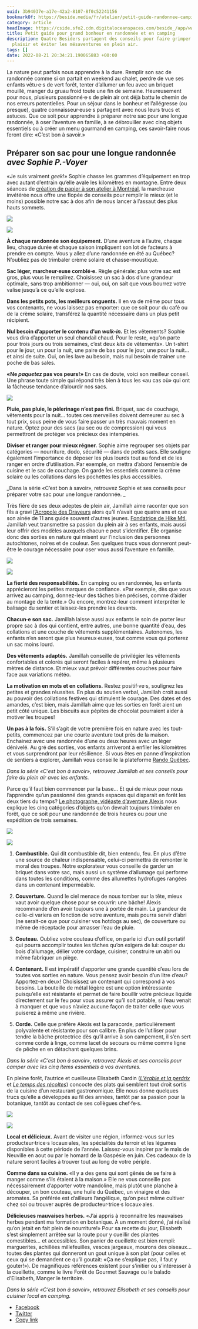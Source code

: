 ```yaml
---
uuid: 3b94037e-a17e-42a2-8107-8f0c52241156
bookmarkOf: https://beside.media/fr/atelier/petit-guide-randonnee-camping/
category: article
headImage: https://cside.sfo2.cdn.digitaloceanspaces.com/beside_/app/www/2022/08/BESIDE_Atmospere_miniguide_feature.jpg
title: Petit guide pour grand bonheur en randonnée et en camping
description: Quatre Besiders partagent des conseils pour faire grimper l’indice de
  plaisir et éviter les mésaventures en plein air.
tags: []
date: 2022-08-21 20:34:21.190065883 +00:00
---
```


La nature peut parfois nous apprendre à la dure. Remplir son sac de randonnée comme si on partait en weekend au chalet, perdre de vue ses enfants vêtu·e·s de vert forêt, tenter d’allumer un feu avec un briquet mouillé, manger du gruau froid toute une fin de semaine. Heureusement pour nous, plusieurs passionné·e·s de plein air ont déjà battu le chemin de nos erreurs potentielles. Pour un séjour dans le bonheur et l’allégresse (ou presque), quatre connaisseur·euse·s partagent avec nous leurs trucs et astuces. Que ce soit pour apprendre à préparer notre sac pour une longue randonnée, à oser l’aventure en famille, à se débrouiller avec cinq objets essentiels ou à créer un menu gourmand en camping, ces savoir-faire nous feront dire: «C’est bon à savoir.»

Préparer son sac pour une longue randonnée  
_avec Sophie P.-Voyer_
-------------------------------------------------------------------

«Je suis vraiment _geek_!» Sophie chasse les grammes d’équipement en trop avec autant d’entrain qu’elle avale les kilomètres en montagne. Entre deux séances de [création de papier à son atelier à Montréal](https://www.atelierretailles.com/latelier), la marcheuse invétérée nous offre une flopée de conseils pour remplir le mieux (et le moins) possible notre sac à dos afin de nous lancer à l’assaut des plus hauts sommets.

![](https://cside.sfo2.cdn.digitaloceanspaces.com/beside_/app/www/2022/08/BESIDE_Atmospere_miniguide_2-788x1024.jpg)

![](https://cside.sfo2.cdn.digitaloceanspaces.com/beside_/app/www/2022/08/BESIDE_Atmospere_miniguide_3-788x1024.jpg)

**À chaque randonnée son équipement.** D’une aventure à l’autre, chaque lieu, chaque durée et chaque saison impliquent son lot de facteurs à prendre en compte. Vous y allez d’une randonnée en été au Québec? N’oubliez pas de trimbaler crème solaire et chasse-moustique.

**Sac léger, marcheur·euse comblé·e.** Règle générale: plus votre sac est gros, plus vous le remplirez. Choisissez un sac à dos d’une grandeur optimale, sans trop ambitionner — oui, oui, on sait que vous bourrez votre valise jusqu’à ce qu’elle explose.

**Dans les petits pots, les meilleurs onguents.** Il en va de même pour tous vos contenants, ne vous laissez pas emporter: que ce soit pour du café ou de la crème solaire, transférez la quantité nécessaire dans un plus petit récipient.

**Nul besoin d’apporter le contenu d’un _walk-in_.** Et les vêtements? Sophie vous dira d’apporter un seul chandail chaud. Pour le reste, «qu’on parte pour trois jours ou trois semaines, c’est deux _kits_ de vêtements». Un t-shirt pour le jour, un pour la nuit, une paire de bas pour le jour, une pour la nuit… et ainsi de suite. Oui, on les lave au besoin, mais nul besoin de trainer une poche de bas sales.

**«Ne _paquetez_ pas vos peurs!»** En cas de doute, voici son meilleur conseil. Une phrase toute simple qui répond très bien à tous les «au cas où» qui ont la fâcheuse tendance d’alourdir nos sacs.

![](https://cside.sfo2.cdn.digitaloceanspaces.com/beside_/app/www/2022/08/BESIDE_Atmospere_miniguide_4-1024x683.jpg)

**Pluie, pas pluie, le pèlerinage n’est pas fini.** Briquet, sac de couchage, vêtements pour la nuit… toutes ces merveilles doivent demeurer au sec à tout prix, sous peine de vous faire passer un très mauvais moment en nature. Optez pour des sacs (au sec ou de compression) qui vous permettront de protéger vos précieux des intempéries.

**Diviser et ranger pour mieux régner.** Sophie aime regrouper ses objets par catégories — nourriture, dodo, sécurité — dans de petits sacs. Elle souligne également l’importance de déposer les plus lourds tout au fond et de les ranger en ordre d’utilisation. Par exemple, on mettra d’abord l’ensemble de cuisine et le sac de couchage. On garde les essentiels comme la crème solaire ou les collations dans les pochettes les plus accessibles.

_Dans la série «C’est bon à savoir», retrouvez Sophie et ses conseils pour préparer votre sac pour une longue randonnée. _

Très fière de ses deux adeptes de plein air, Jamillah aime raconter que son fils a gravi [l’Acropole des Draveurs](https://www.sepaq.com/pq/hgo/) alors qu’il n’avait que quatre ans et que son ainée de 11 ans guide souvent d’autres jeunes. [Fondatrice de Hike Mtl](https://www.hikemtl.com/about-us), Jamillah veut transmettre sa passion du plein air à ses enfants, mais aussi leur offrir des modèles auxquels chacun·e peut s’identifier. Elle organise donc des sorties en nature qui misent sur l’inclusion des personnes autochtones, noires et de couleur. Ses quelques trucs vous donneront peut-être le courage nécessaire pour oser vous aussi l’aventure en famille.

![](https://cside.sfo2.cdn.digitaloceanspaces.com/beside_/app/www/2022/08/BESIDE_Atmospere_miniguide_5-788x1024.jpg)

![](https://cside.sfo2.cdn.digitaloceanspaces.com/beside_/app/www/2022/08/BESIDE_Atmospere_miniguide_6-788x1024.jpg)

**La fierté des responsabilités.** En camping ou en randonnée, les enfants apprécieront les petites marques de confiance. «Par exemple, dès que vous arrivez au camping, donnez-leur des tâches bien précises, comme d’aider au montage de la tente.» Ou encore, montrez-leur comment interpréter le balisage du sentier et laissez-les prendre les devants.

**Chacun·e son sac.** Jamillah laisse aussi aux enfants le soin de porter leur propre sac à dos qui contient, entre autres, une bonne quantité d’eau, des collations et une couche de vêtements supplémentaires. Autonomes, les enfants n’en seront que plus heureux·euses, tout comme vous qui porterez un sac moins lourd.

**Des vêtements adaptés.** Jamillah conseille de privilégier les vêtements confortables et colorés qui seront faciles à repérer, même à plusieurs mètres de distance. Et mieux vaut prévoir différentes couches pour faire face aux variations météo.

**La motivation en mots et en collations.** Restez positif·ve·s, soulignez les petites et grandes réussites. En plus du soutien verbal, Jamillah croit aussi au pouvoir des collations festives qui stimulent le courage. Des dates et des amandes, c’est bien, mais Jamillah aime que les sorties en forêt aient un petit côté unique. Les biscuits aux pépites de chocolat pourraient aider à motiver les troupes!

**Un pas à la fois.** S’il s’agit de votre première fois en nature avec les tout-petits, commencez par une courte aventure tout près de la maison. Enchainez avec une randonnée d’une ou deux heures avec un léger dénivelé. Au gré des sorties, vos enfants arriveront à enfiler les kilomètres et vous surprendront par leur résilience. Si vous êtes en panne d’inspiration de sentiers à explorer, Jamillah vous conseille la plateforme [Rando Québec](https://www.randoquebec.ca/?gclid=CjwKCAjwrNmWBhA4EiwAHbjEQAuHziuT3UmN-qNmq2la400dGe1_cDhCz5lb90dVw26zPp7LOcd90hoCXiEQAvD_BwE).

_Dans la série «C’est bon à savoir», retrouvez Jamillah et ses conseils pour faire du plein air avec les enfants._

Parce qu’il faut bien commencer par la base… Et qui de mieux pour nous l’apprendre qu’un passionné des grands espaces qui disparait en forêt les deux tiers du temps? [Le photographe, vidéaste d’aventure Alexis](https://www.instagram.com/alexis.pageau/?hl=fr) nous explique les cinq catégories d’objets qu’on devrait toujours trimbaler en forêt, que ce soit pour une randonnée de trois heures ou pour une expédition de trois semaines.

![](https://cside.sfo2.cdn.digitaloceanspaces.com/beside_/app/www/2022/08/BESIDE_Atmospere_miniguide_7-788x1024.jpg)

![](https://cside.sfo2.cdn.digitaloceanspaces.com/beside_/app/www/2022/08/BESIDE_Atmospere_miniguide_8-788x1024.jpg)

1.  **Combustible.** Qui dit combustible dit, bien entendu, feu. En plus d’être une source de chaleur indispensable, celui-ci permettra de remonter le moral des troupes. Notre explorateur vous conseille de garder un briquet dans votre sac, mais aussi un système d’allumage qui performe dans toutes les conditions, comme des allumettes hydrofuges rangées dans un contenant imperméable.

1.  **Couverture.** Quand le ciel menace de nous tomber sur la tête, mieux vaut avoir quelque chose pour se couvrir: une bâche! Alexis recommande d’en avoir toujours une à portée de main. La grandeur de celle-ci variera en fonction de votre aventure, mais pourra servir d’abri (ne serait-ce que pour cuisiner vos hotdogs au sec), de couverture ou même de réceptacle pour amasser l’eau de pluie.

1.  **Couteau.** Oubliez votre couteau d’office, on parle ici d’un outil portatif qui pourra accomplir toutes les tâches qu’on exigera de lui: couper du bois d’allumage, délier votre cordage, cuisiner, construire un abri ou même fabriquer un piège.

1.  **Contenant.** Il est impératif d’apporter une grande quantité d’eau lors de toutes vos sorties en nature. Vous pensez avoir besoin d’un litre d’eau? Apportez-en deux! Choisissez un contenant qui correspond à vos besoins. La bouteille de métal légère est une option intéressante puisqu’elle est résistante et permet de faire bouillir votre précieux liquide directement sur le feu pour vous assurer qu’il soit potable, si l’eau venait à manquer et que vous n’aviez aucune façon de traiter celle que vous puiserez à même une rivière.

1.  **Corde.** Celle que préfère Alexis est la paracorde, particulièrement polyvalente et résistante pour son calibre. En plus de l’utiliser pour tendre la bâche protectrice dès qu’il arrive à son campement, il s’en sert comme corde à linge, comme lacet de secours ou même comme ligne de pêche en en détachant quelques brins.

_Dans la série «C’est bon à savoir», retrouvez Alexis et ses conseils pour camper avec les cinq items essentiels à vos aventures._

En pleine forêt, l’autrice et cueilleuse Elisabeth Cardin ([_L’érable et la perdrix_](https://www.editions-cardinal.ca/livres/cuisine/l-erable-et-la-perdrix-15149) et _[Le temps des récoltes](https://atelier10.ca/nos-produits/le-temps-des-recoltes)_) concocte des plats qui semblent tout droit sortis de la cuisine d’un restaurant gastronomique. Elle nous donne quelques trucs qu’elle a développés au fil des années, tantôt par sa passion pour la botanique, tantôt au contact de ses collègues chef·fe·s.

![](https://cside.sfo2.cdn.digitaloceanspaces.com/beside_/app/www/2022/08/BESIDE_Atmospere_miniguide_9-788x1024.jpg)

![](https://cside.sfo2.cdn.digitaloceanspaces.com/beside_/app/www/2022/08/BESIDE_Atmospere_miniguide_10-788x1024.jpg)

**Local et délicieux.** Avant de visiter une région, informez-vous sur les producteur·trice·s locaux·ales, les spécialités du terroir et les légumes disponibles à cette période de l’année. Laissez-vous inspirer par le maïs de Neuville en aout ou par le homard de la Gaspésie en juin. Ces cadeaux de la nature seront faciles à trouver tout au long de votre périple.

**Comme dans sa cuisine.** «Il y a des gens qui sont gênés de se faire à manger comme s’ils étaient à la maison.» Elle ne vous conseille pas nécessairement d’apporter votre mandoline, mais plutôt une planche à découper, un bon couteau, une huile du Québec, un vinaigre et des aromates. Sa préférée est d’ailleurs l’angélique, qu’on peut même cultiver chez soi ou trouver auprès de producteur·trice·s locaux·ales.

**Délicieuses mauvaises herbes.** «J’ai appris à reconnaitre les mauvaises herbes pendant ma formation en botanique. À un moment donné, j’ai réalisé qu’on jetait en fait plein de nourriture!» Pour sa recette du jour, Elisabeth s’est simplement arrêtée sur la route pour y cueillir des plantes comestibles… et accessibles. Son panier de cueillette est bien rempli: marguerites, achillées millefeuilles, vesces jargeaux, mourons des oiseaux… toutes des plantes qui donneront un gout unique à son plat (pour celles et ceux qui se demandent ce qu’il goutait: «Ça ne s’explique pas, il faut y gouter!»). De magnifiques références existent pour s’initier ou s’intéresser à la cueillette, comme le livre Forêt de Gourmet Sauvage ou le balado d’Elisabeth, Manger le territoire.

_Dans la série «C’est bon à savoir», retrouvez Elisabeth et ses conseils pour cuisiner local en camping._

*   [Facebook](#)
*   [Twitter](https://twitter.com/intent/tweet?text=Petit%20guide%20pour%20grand%20bonheur%20en%20randonn%C3%A9e%20et%20en%20camping&url=https%3A%2F%2Fbeside.media%2Ffr%2Fatelier%2Fpetit-guide-randonnee-camping%2F&via=beside_media)
*   [Copy link](#)